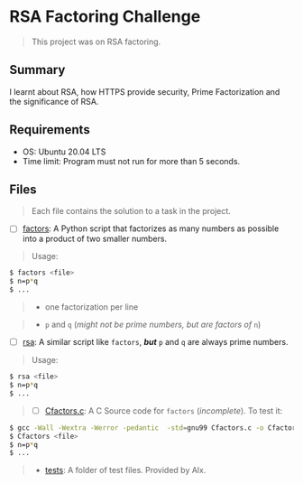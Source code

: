 # RSA Factoring Challenge

> This project was on RSA factoring.

## Summary

I learnt about RSA, how HTTPS provide security, Prime Factorization and the significance of RSA.

## Requirements

- OS: Ubuntu 20.04 LTS
- Time limit: Program must not run for more than 5 seconds.

## Files

> Each file contains the solution to a task in the project.

- [ ] [factors](https://github.com/Ebube-Ochemba/RSA-Factoring-Challenge/blob/master/factors): A Python script that factorizes as many numbers as possible into a product of two smaller numbers.
> Usage:
```sh
$ factors <file>
$ n=p*q
$ ...
```
> - one factorization per line

> - `p` and `q` (_might not be prime numbers, but are factors of_ `n`)

- [ ] [rsa](https://github.com/Ebube-Ochemba/RSA-Factoring-Challenge/blob/master/rsa): A similar script like `factors`, ***but*** `p` and `q` are always prime numbers.
> Usage:
```sh
$ rsa <file>
$ n=p*q
$ ...
```

> - [ ] [Cfactors.c](https://github.com/Ebube-Ochemba/RSA-Factoring-Challenge/blob/master/Cfactors.c): A C Source code for `factors` (_incomplete_). To test it:
```sh
$ gcc -Wall -Wextra -Werror -pedantic  -std=gnu99 Cfactors.c -o Cfactors -lm
$ Cfactors <file>
$ n=p*q
$ ...
```
> - [tests](https://github.com/Ebube-Ochemba/RSA-Factoring-Challenge/blob/master/tests): A folder of test files. Provided by Alx.
